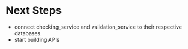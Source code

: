 # Next Steps

- connect checking_service and validation_service to their respective databases.
- start building APIs